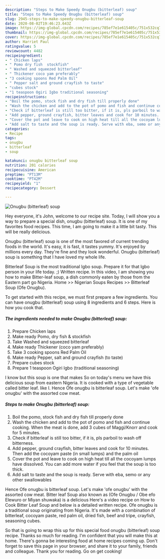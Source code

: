```yaml
---
description: "Steps to Make Speedy Onugbu (bitterleaf) soup"
title: "Steps to Make Speedy Onugbu (bitterleaf) soup"
slug: 2945-steps-to-make-speedy-onugbu-bitterleaf-soup
date: 2020-08-02T19:46:23.643Z
image: https://img-global.cpcdn.com/recipes/785ef7e1e615405c/751x532cq70/onugbu-bitterleaf-soup-recipe-main-photo.jpg
thumbnail: https://img-global.cpcdn.com/recipes/785ef7e1e615405c/751x532cq70/onugbu-bitterleaf-soup-recipe-main-photo.jpg
cover: https://img-global.cpcdn.com/recipes/785ef7e1e615405c/751x532cq70/onugbu-bitterleaf-soup-recipe-main-photo.jpg
author: Harriet Paul
ratingvalue: 5
reviewcount: 4482
recipeingredient:
- " Chicken laps"
- " Pomo dry fish  stockfish"
- " Washed and squeezed bitterleaf"
- " Thickener coco yam preferably"
- "3 cooking spoons Red Palm Oil"
- " Pepper salt and ground crayfish to taste"
- "cubes stock"
- "1 teaspoon Ogiri Igbo traditional seasoning"
recipeinstructions:
- "Boil the pomo, stock fish and dry fish till properly done"
- "Wash the chicken and add to the pot of pomo and fish and continue cooking. When the meat is done, add 3 cubes of Maggi/Knorr and cook for 5 minutes."
- "Check if bitterleaf is still too bitter, if it is, pls parboil to wash off bitterness."
- "Add pepper, ground crayfish, bitter leaves and cook for 10 minutes. Then add the cocoyam paste (in small lumps) and the palm oil"
- "Cover the pot and leave to cook on high heat till all the cocoyam lumps have dissolved. You can add more water if you feel that the soup is too thick."
- "Add salt to taste and the soup is ready. Serve with eba, semo or any other swallowables"
categories:
- Recipe
tags:
- onugbu
- bitterleaf
- soup

katakunci: onugbu bitterleaf soup 
nutrition: 201 calories
recipecuisine: American
preptime: "PT13M"
cooktime: "PT42M"
recipeyield: "1"
recipecategory: Dessert

---
```



![Onugbu (bitterleaf) soup](https://img-global.cpcdn.com/recipes/785ef7e1e615405c/751x532cq70/onugbu-bitterleaf-soup-recipe-main-photo.jpg)

Hey everyone, it's John, welcome to our recipe site. Today, I will show you a way to prepare a special dish, onugbu (bitterleaf) soup. It is one of my favorites food recipes. This time, I am going to make it a little bit tasty. This will be really delicious.

Onugbu (bitterleaf) soup is one of the most favored of current trending foods in the world. It's easy, it is fast, it tastes yummy. It's enjoyed by millions every day. They're fine and they look wonderful. Onugbu (bitterleaf) soup is something that I have loved my whole life.

Bitterleaf Soup is the most traditional Igbo soup. Prepare it for that Igbo person in your life today. ;) Written recipe. In this video, I am showing you how to make Bitter-leaf soup, a dish commonly eaten by those from the Eastern part go Nigeria. Home &gt;&gt; Nigerian Soups Recipes &gt;&gt; Bitterleaf Soup (Ofe Onugbu).


To get started with this recipe, we must first prepare a few ingredients. You can have onugbu (bitterleaf) soup using 8 ingredients and 6 steps. Here is how you cook that.

<!--inarticleads1-->

##### The ingredients needed to make Onugbu (bitterleaf) soup:

1. Prepare  Chicken laps
1. Make ready  Pomo, dry fish &amp; stockfish
1. Take  Washed and squeezed bitterleaf
1. Make ready  Thickener (coco yam preferably)
1. Take 3 cooking spoons Red Palm Oil
1. Make ready  Pepper, salt and ground crayfish (to taste)
1. Prepare cubes stock
1. Prepare 1 teaspoon Ogiri Igbo (traditional seasoning)


I know but this soup is one that makes So on today&#39;s menu we have this delicious soup from eastern Nigeria. It is cooked with a type of vegetable called bitter leaf. like I. Hence Ofe onugbu is bitterleaf soup. Let&#39;s make &#39;ofe onugbu&#39; with the assorted cow meat. 

<!--inarticleads2-->

##### Steps to make Onugbu (bitterleaf) soup:

1. Boil the pomo, stock fish and dry fish till properly done
1. Wash the chicken and add to the pot of pomo and fish and continue cooking. When the meat is done, add 3 cubes of Maggi/Knorr and cook for 5 minutes.
1. Check if bitterleaf is still too bitter, if it is, pls parboil to wash off bitterness.
1. Add pepper, ground crayfish, bitter leaves and cook for 10 minutes. Then add the cocoyam paste (in small lumps) and the palm oil
1. Cover the pot and leave to cook on high heat till all the cocoyam lumps have dissolved. You can add more water if you feel that the soup is too thick.
1. Add salt to taste and the soup is ready. Serve with eba, semo or any other swallowables


Hence Ofe onugbu is bitterleaf soup. Let&#39;s make &#39;ofe onugbu&#39; with the assorted cow meat. Bitter leaf Soup also known as (Ofe Onugbu / Obe efo Elewuro or Miyan shuwaka) is a delicious Here&#39;s a video recipe on How to Cook Bitter Leaf Soup and below is a detailed written recipe. Ofe onugbu is a traditional soup originating from Nigeria. It&#39;s made with a combination of bitterleaf, cocoyam paste, red palm oil, dried fish, beef and tripe, crayfish, seasoning cubes. 

So that is going to wrap this up for this special food onugbu (bitterleaf) soup recipe. Thanks so much for reading. I'm confident that you will make this at home. There's gonna be interesting food at home recipes coming up. Don't forget to save this page in your browser, and share it to your family, friends and colleague. Thank you for reading. Go on get cooking!
